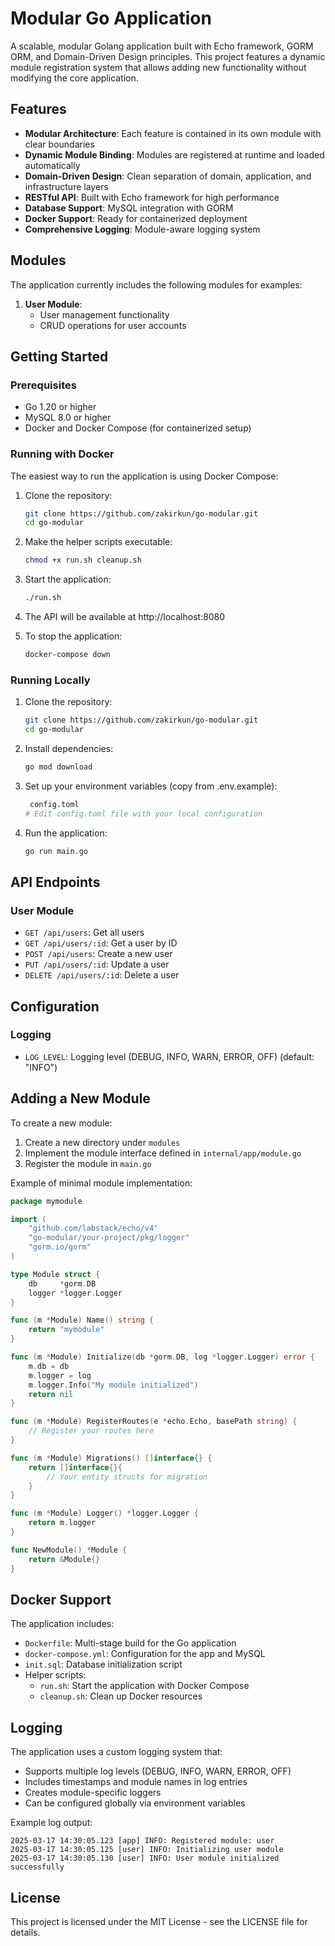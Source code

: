 # Modular Go Application

A scalable, modular Golang application built with Echo framework, GORM ORM, and Domain-Driven Design principles. This project features a dynamic module registration system that allows adding new functionality without modifying the core application.

## Features

- **Modular Architecture**: Each feature is contained in its own module with clear boundaries
- **Dynamic Module Binding**: Modules are registered at runtime and loaded automatically
- **Domain-Driven Design**: Clean separation of domain, application, and infrastructure layers
- **RESTful API**: Built with Echo framework for high performance
- **Database Support**: MySQL integration with GORM
- **Docker Support**: Ready for containerized deployment
- **Comprehensive Logging**: Module-aware logging system

## Modules

The application currently includes the following modules for examples:

1. **User Module**: 
   - User management functionality
   - CRUD operations for user accounts


## Getting Started

### Prerequisites

- Go 1.20 or higher
- MySQL 8.0 or higher
- Docker and Docker Compose (for containerized setup)

### Running with Docker

The easiest way to run the application is using Docker Compose:

1. Clone the repository:
   ```bash
   git clone https://github.com/zakirkun/go-modular.git
   cd go-modular
   ```

2. Make the helper scripts executable:
   ```bash
   chmod +x run.sh cleanup.sh
   ```

3. Start the application:
   ```bash
   ./run.sh
   ```

4. The API will be available at http://localhost:8080

5. To stop the application:
   ```bash
   docker-compose down
   ```

### Running Locally

1. Clone the repository:
   ```bash
   git clone https://github.com/zakirkun/go-modular.git
   cd go-modular
   ```

2. Install dependencies:
   ```bash
   go mod download
   ```

3. Set up your environment variables (copy from .env.example):
   ```bash
    config.toml
   # Edit config.toml file with your local configuration
   ```

4. Run the application:
   ```bash
   go run main.go
   ```

## API Endpoints

### User Module

- `GET /api/users`: Get all users
- `GET /api/users/:id`: Get a user by ID
- `POST /api/users`: Create a new user
- `PUT /api/users/:id`: Update a user
- `DELETE /api/users/:id`: Delete a user

## Configuration


### Logging
- `LOG_LEVEL`: Logging level (DEBUG, INFO, WARN, ERROR, OFF) (default: "INFO")

## Adding a New Module

To create a new module:

1. Create a new directory under `modules`
2. Implement the module interface defined in `internal/app/module.go`
3. Register the module in `main.go`

Example of minimal module implementation:

```go
package mymodule

import (
	"github.com/labstack/echo/v4"
	"go-modular/your-project/pkg/logger"
	"gorm.io/gorm"
)

type Module struct {
	db     *gorm.DB
	logger *logger.Logger
}

func (m *Module) Name() string {
	return "mymodule"
}

func (m *Module) Initialize(db *gorm.DB, log *logger.Logger) error {
	m.db = db
	m.logger = log
	m.logger.Info("My module initialized")
	return nil
}

func (m *Module) RegisterRoutes(e *echo.Echo, basePath string) {
	// Register your routes here
}

func (m *Module) Migrations() []interface{} {
	return []interface{}{
		// Your entity structs for migration
	}
}

func (m *Module) Logger() *logger.Logger {
	return m.logger
}

func NewModule() *Module {
	return &Module{}
}
```

## Docker Support

The application includes:

- `Dockerfile`: Multi-stage build for the Go application
- `docker-compose.yml`: Configuration for the app and MySQL
- `init.sql`: Database initialization script
- Helper scripts:
  - `run.sh`: Start the application with Docker Compose
  - `cleanup.sh`: Clean up Docker resources

## Logging

The application uses a custom logging system that:

- Supports multiple log levels (DEBUG, INFO, WARN, ERROR, OFF)
- Includes timestamps and module names in log entries
- Creates module-specific loggers
- Can be configured globally via environment variables

Example log output:
```
2025-03-17 14:30:05.123 [app] INFO: Registered module: user
2025-03-17 14:30:05.125 [user] INFO: Initializing user module
2025-03-17 14:30:05.130 [user] INFO: User module initialized successfully
```

## License

This project is licensed under the MIT License - see the LICENSE file for details.